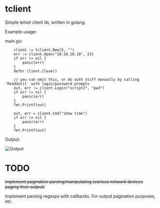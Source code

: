 # tclient

Simple telnet client lib, written in golang.

Example usage:

main.go:
```
	client := tclient.New(5, "")
	err := client.Open("10.10.10.10", 23)
	if err != nil {
		panic(err)
	}
	defer client.Close()

	// you can omit this, or do auth stuff manually by calling `ReadUntil` with login/password prompts
	out, err := client.Login("script2", "pw3")
	if err != nil {
		panic(err)
	}
	fmt.Printf(out)

	out, err = client.Cmd("show time")
	if err != nil {
		panic(err)
	}
	fmt.Printf(out)
```

Output: 

![Output](https://i.imgur.com/2M91MEN.png)




# TODO

~~Implement pagination parsing/manipulating (various network devices paging their output)~~

Implement parsing regexps with callbacks. For output pagination purposes, etc.
